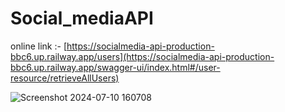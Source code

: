 # Social_mediaAPI
online link :-
[https://socialmedia-api-production-bbc6.up.railway.app/users](https://socialmedia-api-production-bbc6.up.railway.app/swagger-ui/index.html#/user-resource/retrieveAllUsers)

![Screenshot 2024-07-10 160708](https://github.com/prashant42-coder/Social_mediaAPI/assets/122604273/9ebf6a60-a1b0-4d63-ac3e-71819d6fccf3)
